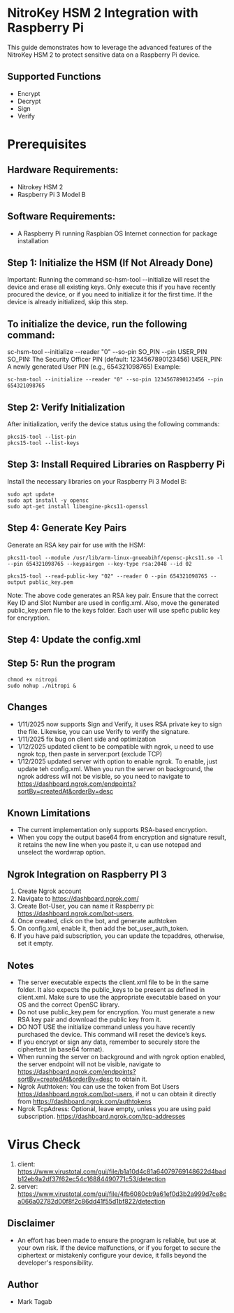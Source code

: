 # NitroKey HSM 2 Integration with Raspberry Pi
This guide demonstrates how to leverage the advanced features of the NitroKey HSM 2 to protect sensitive data on a Raspberry Pi device.

## Supported Functions
- Encrypt
- Decrypt
- Sign
- Verify

# Prerequisites

## Hardware Requirements:
- Nitrokey HSM 2
- Raspberry Pi 3 Model B

## Software Requirements:
- A Raspberry Pi running Raspbian OS
Internet connection for package installation

## Step 1: Initialize the HSM (If Not Already Done)
Important: Running the command sc-hsm-tool --initialize will reset the device and erase all existing keys. Only execute this if you have recently procured the device, or if you need to initialize it for the first time. If the device is already initialized, skip this step.

## To initialize the device, run the following command:

sc-hsm-tool --initialize --reader "0" --so-pin SO_PIN --pin USER_PIN
SO_PIN: The Security Officer PIN (default: 1234567890123456)
USER_PIN: A newly generated User PIN (e.g., 654321098765)
Example:

```
sc-hsm-tool --initialize --reader "0" --so-pin 1234567890123456 --pin 654321098765
```

## Step 2: Verify Initialization
After initialization, verify the device status using the following commands:

```
pkcs15-tool --list-pin
pkcs15-tool --list-keys
```
## Step 3: Install Required Libraries on Raspberry Pi
Install the necessary libraries on your Raspberry Pi 3 Model B:

```
sudo apt update
sudo apt install -y opensc
sudo apt-get install libengine-pkcs11-openssl
```

## Step 4: Generate Key Pairs
Generate an RSA key pair for use with the HSM:

```
pkcs11-tool --module /usr/lib/arm-linux-gnueabihf/opensc-pkcs11.so -l --pin 654321098765 --keypairgen --key-type rsa:2048 --id 02
```

```
pkcs15-tool --read-public-key "02" --reader 0 --pin 654321098765 --output public_key.pem
```

Note: The above code generates an RSA key pair. Ensure that the correct Key ID and Slot Number are used in config.xml. Also, move the generated public_key.pem file to the keys folder. Each user will use spefic public key for encryption.

## Step 4: Update the config.xml
## Step 5: Run the program

```
chmod +x nitropi
sudo nohup ./nitropi &
```

## Changes
- 1/11/2025 now supports Sign and Verify, it uses RSA private key to sign the file. Likewise, you can use Verify to verify the signature.
- 1/11/2025 fix bug on client side and optimization
- 1/12/2025 updated client to be compatible with ngrok, u need to use ngrok tcp, then paste in server:port  (exclude TCP)
- 1/12/2025 updated server with option to enable ngrok. To enable, just update teh config.xml. When you run the server on background, the ngrok address will not be visible, so you need to navigate to https://dashboard.ngrok.com/endpoints?sortBy=createdAt&orderBy=desc

## Known Limitations
- The current implementation only supports RSA-based encryption.
- When you copy the output base64 from encryption and signature result, it retains the new line when you paste it, u can use notepad and unselect the wordwrap option.

## Ngrok Integration on Raspberry PI 3
1. Create Ngrok account
2. Navigate to https://dashboard.ngrok.com/
3. Create Bot-User, you can name it Raspberry pi: https://dashboard.ngrok.com/bot-users,
4. Once created, click on the bot, and generate authtoken
5. On config.xml, enable it, then add the bot_user_auth_token.
6. If you have paid subscription, you can update the tcpaddres, otherwise, set it empty.

## Notes 
- The server executable expects the client.xml file to be in the same folder. It also expects the public_keys to be present as defined in client.xml. Make sure to use the appropriate executable based on your OS and the correct OpenSC library.
- Do not use public_key.pem for encryption. You must generate a new RSA key pair and download the public key from it.
- DO NOT USE the initialize command unless you have recently purchased the device. This command will reset the device’s keys.
- If you encrypt or sign any data, remember to securely store the ciphertext (in base64 format). 
- When running the server on background and with ngrok option enabled, the server endpoint will not be visible, navigate to https://dashboard.ngrok.com/endpoints?sortBy=createdAt&orderBy=desc to obtain it.
- Ngrok Authtoken: You can use the token from Bot Users https://dashboard.ngrok.com/bot-users, if not u can obtain it directly from  https://dashboard.ngrok.com/authtokens
- Ngrok TcpAdress: Optional, leave empty, unless you are using paid subscription. https://dashboard.ngrok.com/tcp-addresses

# Virus Check

1. client: https://www.virustotal.com/gui/file/b1a10d4c81a64079769148622d4badb12eb9a2df37f62ec54c16884490771c53/detection
2. server: https://www.virustotal.com/gui/file/4fb6080cb9a61ef0d3b2a999d7ce8ca066a02782d00f8f2c86dd41f55d1bf822/detection

## Disclaimer
- An effort has been made to ensure the program is reliable, but use at your own risk. If the device malfunctions, or if you forget to secure the ciphertext or mistakenly configure your device, it falls beyond the developer's responsibility.

## Author
- Mark Tagab